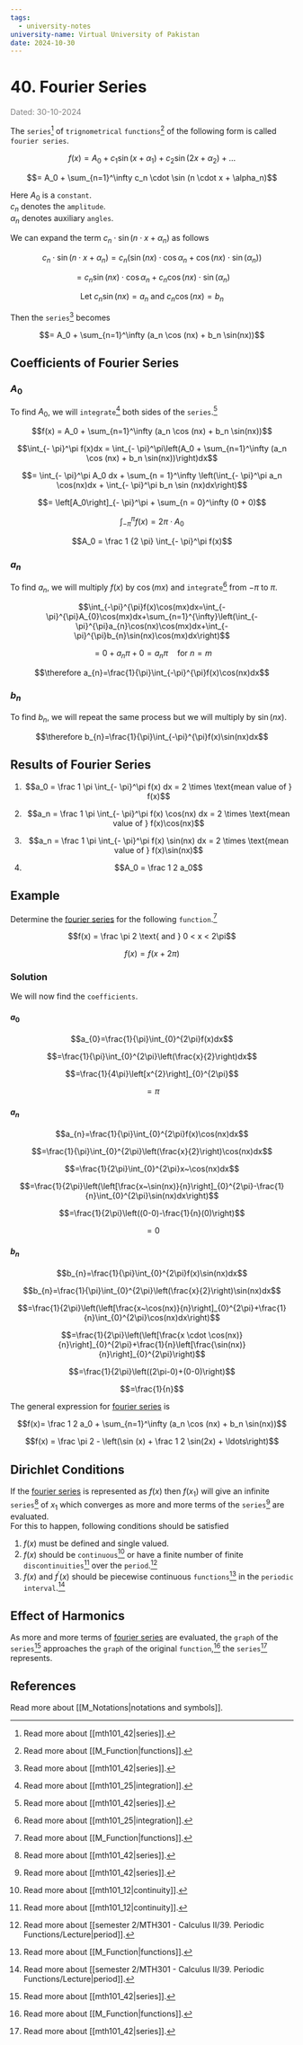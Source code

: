 ```yaml
---
tags:
  - university-notes
university-name: Virtual University of Pakistan
date: 2024-10-30
---
```


# 40. Fourier Series

<span style="color: gray;">Dated: 30-10-2024</span>


The `series`[^1] of `trignometrical` `functions`[^2] of the following form is called `fourier series`.  

$$f(x) = A_0 + c_1 \sin(x + \alpha_1) + c_2 \sin(2x + \alpha_2) + \ldots$$

$$= A_0 + \sum_{n=1}^\infty c_n \cdot \sin (n \cdot x + \alpha_n)$$

Here $A_0$ is a `constant`.  
$c_n$ denotes the `amplitude`.  
$\alpha_n$ denotes auxiliary `angles`.

We can expand the term $c_n \cdot \sin (n \cdot x + \alpha_n)$ as follows  

$$c_n \cdot \sin (n \cdot x + \alpha_n) = c_n(\sin (nx) \cdot \cos \alpha_n + \cos(nx) \cdot \sin(\alpha_n))$$

$$ = c_n\sin (nx) \cdot \cos \alpha_n + c_n \cos(nx) \cdot \sin(\alpha_n)$$

$$\text{Let } c_n \sin (nx) = a_n \text{ and } c_n \cos(nx) = b_n$$

Then the `series`[^1] becomes

$$= A_0 + \sum_{n=1}^\infty (a_n \cos (nx) + b_n \sin(nx))$$

## Coefficients of Fourier Series

### $A_0$

To find $A_0$, we will `integrate`[^3] both sides of the `series`.[^1]  

$$f(x) = A_0 + \sum_{n=1}^\infty (a_n \cos (nx) + b_n \sin(nx))$$

$$\int_{- \pi}^\pi f(x)dx = \int_{- \pi}^\pi\left(A_0 + \sum_{n=1}^\infty (a_n \cos (nx) + b_n \sin(nx))\right)dx$$

$$= \int_{- \pi}^\pi A_0 dx + \sum_{n = 1}^\infty \left(\int_{- \pi}^\pi a_n \cos(nx)dx + \int_{- \pi}^\pi b_n \sin (nx)dx\right)$$

$$= \left[A_0\right]_{- \pi}^\pi + \sum_{n = 0}^\infty (0 + 0)$$

$$\int_{-\pi}^\pi f(x) = 2 \pi \cdot A_0$$

$$A_0 = \frac 1 {2 \pi} \int_{- \pi}^\pi f(x)$$

### $a_n$

To find $a_n$, we will multiply $f(x)$ by $\cos(mx)$ and `integrate`[^3] from $- \pi$ to $\pi$.  

$$\int_{-\pi}^{\pi}f(x)\cos(mx)dx=\int_{-\pi}^{\pi}A_{0}\cos(mx)dx+\sum_{n=1}^{\infty}\left(\int_{-\pi}^{\pi}a_{n}\cos(nx)\cos(mx)dx+\int_{-\pi}^{\pi}b_{n}\sin(nx)\cos(mx)dx\right)$$

$$=0+a_{n}\pi+0=a_{n}\pi\quad\text{for}~n=m$$

$$\therefore a_{n}=\frac{1}{\pi}\int_{-\pi}^{\pi}f(x)\cos(nx)dx$$

### $b_n$

To find $b_n$, we will repeat the same process but we will multiply by $\sin(nx)$.

$$\therefore b_{n}=\frac{1}{\pi}\int_{-\pi}^{\pi}f(x)\sin(nx)dx$$

## Results of Fourier Series

1. $$a_0 = \frac 1 \pi \int_{- \pi}^\pi f(x) dx = 2 \times \text{mean value of } f(x)$$

2. $$a_n = \frac 1 \pi \int_{- \pi}^\pi f(x) \cos(nx) dx = 2 \times \text{mean value of } f(x)\cos(nx)$$

3. $$a_n = \frac 1 \pi \int_{- \pi}^\pi f(x) \sin(nx) dx = 2 \times \text{mean value of } f(x)\sin(nx)$$

4. $$A_0 = \frac 1 2 a_0$$

## Example

Determine the [fourier series](#fourier-series) for the following `function`.[^2]  

$$f(x) = \frac \pi 2 \text{ and } 0 < x < 2\pi$$

$$f(x) = f(x + 2 \pi)$$

### Solution

We will now find the `coefficients`.

#### $a_0$

$$a_{0}=\frac{1}{\pi}\int_{0}^{2\pi}f(x)dx$$

$$=\frac{1}{\pi}\int_{0}^{2\pi}\left(\frac{x}{2}\right)dx$$

$$=\frac{1}{4\pi}\left[x^{2}\right]_{0}^{2\pi}$$

$$=\pi$$

#### $a_n$

$$a_{n}=\frac{1}{\pi}\int_{0}^{2\pi}f(x)\cos(nx)dx$$

$$=\frac{1}{\pi}\int_{0}^{2\pi}\left(\frac{x}{2}\right)\cos(nx)dx$$

$$=\frac{1}{2\pi}\int_{0}^{2\pi}x~\cos(nx)dx$$

$$=\frac{1}{2\pi}\left(\left[\frac{x~\sin(nx)}{n}\right]_{0}^{2\pi}-\frac{1}{n}\int_{0}^{2\pi}\sin(nx)dx\right)$$

$$=\frac{1}{2\pi}\left((0-0)-\frac{1}{n}(0)\right)$$

$$= 0$$

#### $b_n$

$$b_{n}=\frac{1}{\pi}\int_{0}^{2\pi}f(x)\sin(nx)dx$$

$$b_{n}=\frac{1}{\pi}\int_{0}^{2\pi}\left(\frac{x}{2}\right)\sin(nx)dx$$

$$=\frac{1}{2\pi}\left(\left[\frac{x~\cos(nx)}{n}\right]_{0}^{2\pi}+\frac{1}{n}\int_{0}^{2\pi}\cos(nx)dx\right)$$

$$=\frac{1}{2\pi}\left(\left[\frac{x \cdot \cos(nx)}{n}\right]_{0}^{2\pi}+\frac{1}{n}\left[\frac{\sin(nx)}{n}\right]_{0}^{2\pi}\right)$$

$$=\frac{1}{2\pi}\left((2\pi-0)+(0-0)\right)$$

$$=\frac{1}{n}$$

The general expression for [fourier series](#fourier-series) is

$$f(x)= \frac 1 2 a_0 + \sum_{n=1}^\infty (a_n \cos (nx) + b_n \sin(nx))$$

$$f(x) = \frac \pi 2 - \left(\sin (x) + \frac 1 2 \sin(2x) + \ldots\right)$$

## Dirichlet Conditions

If the [fourier series](#fourier-series) is represented as $f(x)$ then $f(x_1)$ will give an infinite `series`[^1] of $x_1$ which converges as more and more terms of the `series`[^1] are evaluated.  
For this to happen, following conditions should be satisfied

1. $f(x)$ must be defined and single valued.
2. $f(x)$ should be `continuous`[^4] or have a finite number of finite `discontinuities`[^4] over the `period`.[^5]
3. $f(x)$ and $f^\prime(x)$ should be piecewise continuous `functions`[^2] in the `periodic interval`.[^5]

## Effect of Harmonics

As more and more terms of [fourier series](#fourier-series) are evaluated, the `graph` of the `series`[^1] approaches the `graph` of the original `function`,[^2] the `series`[^1] represents.

## References

Read more about [[M_Notations|notations and symbols]].

[^1]: Read more about [[mth101_42|series]].
[^2]: Read more about [[M_Function|functions]].
[^3]: Read more about [[mth101_25|integration]].
[^4]: Read more about [[mth101_12|continuity]].
[^5]: Read more about [[semester 2/MTH301 - Calculus II/39. Periodic Functions/Lecture|period]].